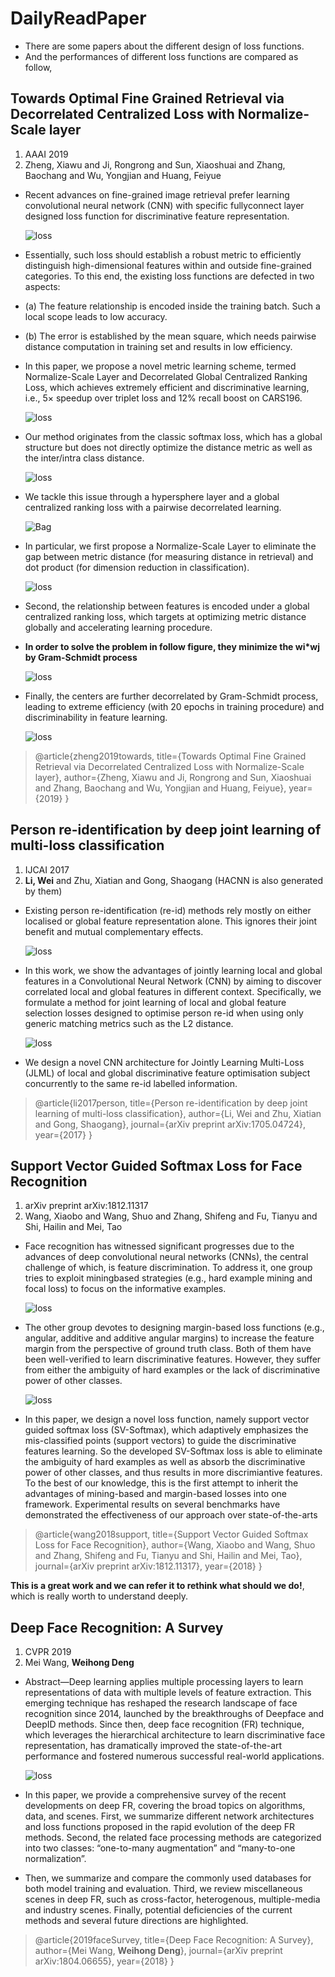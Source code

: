 # DailyReadPaper
- There are some papers about the different design of loss functions.
- And the performances of different loss functions are compared as follow,

## Towards Optimal Fine Grained Retrieval via Decorrelated Centralized Loss with Normalize-Scale layer
1. AAAI 2019
2. Zheng, Xiawu and Ji, Rongrong and Sun, Xiaoshuai and Zhang, Baochang and Wu, Yongjian and Huang, Feiyue

- Recent advances on fine-grained image retrieval prefer learning convolutional neural network (CNN) with specific fullyconnect layer designed loss function for discriminative feature representation. 
       
    ![loss](Pictures/1.png)

- Essentially, such loss should establish a
robust metric to efficiently distinguish high-dimensional features within and outside fine-grained categories. To this end,
the existing loss functions are defected in two aspects: 
- (a) The feature relationship is encoded inside the training batch.
Such a local scope leads to low accuracy. 
- (b) The error is
established by the mean square, which needs pairwise distance computation in training set and results in low efficiency.
- In this paper, we propose a novel metric learning scheme,
termed Normalize-Scale Layer and Decorrelated Global Centralized Ranking Loss, which achieves extremely efficient
and discriminative learning, i.e., 5× speedup over triplet loss
and 12% recall boost on CARS196. 

    ![loss](Pictures/2.png)

- Our method originates
from the classic softmax loss, which has a global structure
but does not directly optimize the distance metric as well as
the inter/intra class distance. 

    ![loss](Pictures/3.png)

- We tackle this issue through a
hypersphere layer and a global centralized ranking loss with a
pairwise decorrelated learning. 

    ![Bag](Pictures/4.png)

- In particular, we first propose
a Normalize-Scale Layer to eliminate the gap between metric
distance (for measuring distance in retrieval) and dot 
product (for dimension reduction in classification). 

    ![loss](Pictures/5.png)

- Second, the relationship between features is encoded under
 a global centralized ranking loss, which targets at optimizing metric 
 distance globally and accelerating learning procedure. 
- **In order to solve the problem in follow figure, they minimize the wi*wj by Gram-Schmidt process**

    ![loss](Pictures/7.png)

 - Finally,
the centers are further decorrelated by Gram-Schmidt process, leading 
to extreme efficiency (with 20 epochs in training procedure) and 
discriminability in feature learning.

    ![loss](Pictures/6.png)

>@article{zheng2019towards,
  title={Towards Optimal Fine Grained Retrieval via Decorrelated Centralized Loss with Normalize-Scale layer},
  author={Zheng, Xiawu and Ji, Rongrong and Sun, Xiaoshuai and Zhang, Baochang and Wu, Yongjian and Huang, Feiyue},
  year={2019}
}



## Person re-identification by deep joint learning of multi-loss classification
1. IJCAI 2017
2. **Li, Wei** and Zhu, Xiatian and Gong, Shaogang (HACNN is also generated by them)

- Existing person re-identification (re-id) methods
rely mostly on either localised or global feature representation alone. This ignores their joint benefit
and mutual complementary effects. 

    ![loss](Pictures/8.png)

- In this work,
we show the advantages of jointly learning local
and global features in a Convolutional Neural Network (CNN) by aiming to discover correlated local
and global features in different context. Specifically, we formulate a method for joint learning of
local and global feature selection losses designed
to optimise person re-id when using only generic
matching metrics such as the L2 distance. 

    ![loss](Pictures/9.png)

- We design a novel CNN architecture for Jointly Learning
Multi-Loss (JLML) of local and global discriminative feature optimisation subject concurrently to the
same re-id labelled information. 


>@article{li2017person,
  title={Person re-identification by deep joint learning of multi-loss classification},
  author={Li, Wei and Zhu, Xiatian and Gong, Shaogang},
  journal={arXiv preprint arXiv:1705.04724},
  year={2017}
}


## Support Vector Guided Softmax Loss for Face Recognition
1. arXiv preprint arXiv:1812.11317
2. Wang, Xiaobo and Wang, Shuo and Zhang, Shifeng and Fu, Tianyu and Shi, Hailin and Mei, Tao

- Face recognition has witnessed significant progresses
due to the advances of deep convolutional neural networks
(CNNs), the central challenge of which, is feature discrimination. To address it, one group tries to exploit miningbased strategies (e.g., hard example mining and focal loss)
to focus on the informative examples. 

    ![loss](Pictures/10.png)

- The other group devotes to designing margin-based loss functions (e.g., angular, additive and additive angular margins) to increase the
feature margin from the perspective of ground truth class.
Both of them have been well-verified to learn discriminative features. However, they suffer from either the ambiguity of hard examples or the lack of discriminative power of
other classes. 

    ![loss](Pictures/11.png)

- In this paper, we design a novel loss function,
namely support vector guided softmax loss (SV-Softmax),
which adaptively emphasizes the mis-classified points (support vectors) to guide the discriminative features learning.
So the developed SV-Softmax loss is able to eliminate the
ambiguity of hard examples as well as absorb the discriminative power of other classes, and thus results in more discrimiantive features. To the best of our knowledge, this is
the first attempt to inherit the advantages of mining-based
and margin-based losses into one framework. Experimental
results on several benchmarks have demonstrated the effectiveness of our approach over state-of-the-arts

>@article{wang2018support,
  title={Support Vector Guided Softmax Loss for Face Recognition},
  author={Wang, Xiaobo and Wang, Shuo and Zhang, Shifeng and Fu, Tianyu and Shi, Hailin and Mei, Tao},
  journal={arXiv preprint arXiv:1812.11317},
  year={2018}
}

**This is a great work and we can refer it to rethink what should we do!**, which is really worth to understand deeply.
## Deep Face Recognition: A Survey
1. CVPR 2019
2. Mei Wang, **Weihong Deng**


- Abstract—Deep learning applies multiple processing layers to
learn representations of data with multiple levels of feature
extraction. This emerging technique has reshaped the research
landscape of face recognition since 2014, launched by the breakthroughs of Deepface and DeepID methods. Since then, deep
face recognition (FR) technique, which leverages the hierarchical
architecture to learn discriminative face representation, has dramatically improved the state-of-the-art performance and fostered
numerous successful real-world applications. 

    ![loss](Pictures/12.png)

- In this paper, we
provide a comprehensive survey of the recent developments
on deep FR, covering the broad topics on algorithms, data,
and scenes. First, we summarize different network architectures
and loss functions proposed in the rapid evolution of the deep
FR methods. Second, the related face processing methods are
categorized into two classes: “one-to-many augmentation” and
“many-to-one normalization”. 
- Then, we summarize and compare
the commonly used databases for both model training and
evaluation. Third, we review miscellaneous scenes in deep FR,
such as cross-factor, heterogenous, multiple-media and industry
scenes. Finally, potential deficiencies of the current methods and
several future directions are highlighted.

>@article{2019faceSurvey,
  title={Deep Face Recognition: A Survey},
  author={Mei Wang, **Weihong Deng**},
  journal={arXiv preprint arXiv:1804.06655},
  year={2018}
}